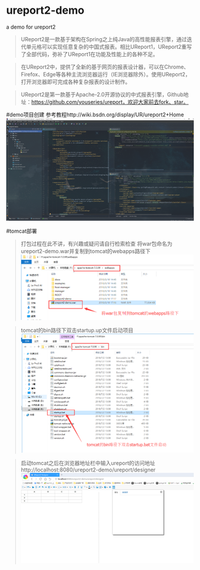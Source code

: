 # ureport2-demo
a demo for ureport2

>UReport2是一款基于架构在Spring之上纯Java的高性能报表引擎，通过迭代单元格可以实现任意复杂的中国式报表。相比UReport1，UReport2重写了全部代码，弥补了UReport1在功能及性能上的各种不足。

>在UReport2中，提供了全新的基于网页的报表设计器，可以在Chrome、Firefox、Edge等各种主流浏览器运行（IE浏览器除外）。使用UReport2，打开浏览器即可完成各种复杂报表的设计制作。

>UReport2是第一款基于Apache-2.0开源协议的中式报表引擎，Github地址：https://github.com/youseries/ureport，欢迎大家前去fork、star。

#demo项目创建
参考教程http://wiki.bsdn.org/display/UR/ureport2+Home
![](docs/images/project.png)

#tomcat部署
>打包过程在此不讲，有兴趣或疑问请自行检索检查
>将war包命名为ureport2-demo.war并复制到tomcat的webapps路径下
![](docs/images/tomcatDeploymentStep1.png)

>tomcat的bin路径下双击startup.up文件启动项目
![](docs/images/tomcatDeploymentStep2.png)

>启动tomcat之后在浏览器地址栏中输入ureport的访问地址
http://localhost:8080/ureport2-demo/ureport/designer
![](docs/images/designer.png)
